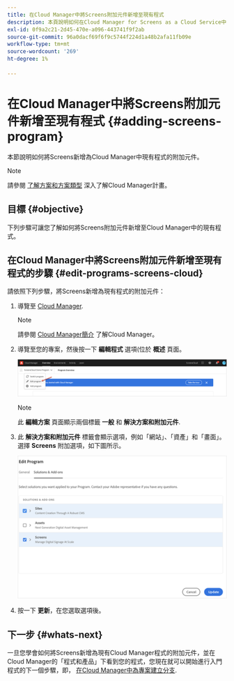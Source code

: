 ```yaml
---
title: 在Cloud Manager中將Screens附加元件新增至現有程式
description: 本頁說明如何在Cloud Manager for Screens as a Cloud Service中，將Screens附加元件新增至現有程式。
exl-id: 0f9a2c21-2d45-470e-a096-443741f9f2ab
source-git-commit: 96a0dacf69f6f9c5744f224d1a48b2afa11fb09e
workflow-type: tm+mt
source-wordcount: '269'
ht-degree: 1%

---
```


# 在Cloud Manager中將Screens附加元件新增至現有程式 {#adding-screens-program}

本節說明如何將Screens新增為Cloud Manager中現有程式的附加元件。

>[!NOTE]
>請參閱 [了解方案和方案類型](https://experienceleague.adobe.com/docs/experience-manager-cloud-service/onboarding/getting-access/understand-program-types.html?lang=en) 深入了解Cloud Manager計畫。

## 目標 {#objective}

下列步驟可讓您了解如何將Screens附加元件新增至Cloud Manager中的現有程式。

## 在Cloud Manager中將Screens附加元件新增至現有程式的步驟 {#edit-programs-screens-cloud}

請依照下列步驟，將Screens新增為現有程式的附加元件：

1. 導覽至 [Cloud Manager](https://my.cloudmanager.adobe.com/).

   >[!NOTE]
   >請參閱 [Cloud Manager簡介](https://experienceleague.adobe.com/docs/experience-manager-cloud-service/onboarding/onboarding-concepts/cloud-manager-introduction.html?lang=en) 了解Cloud Manager。

1. 導覽至您的專案，然後按一下 **編輯程式** 選項(位於 **概述** 頁面。

   ![影像](/help/screens-cloud/assets/onboarding/add-onexisting1.png)

   >[!NOTE]
   >此 **編輯方案** 頁面顯示兩個標籤 **一般** 和 **解決方案和附加元件**.

1. 此 **解決方案和附加元件** 標籤會顯示選項，例如「網站」、「資產」和「畫面」。 選擇 **Screens** 附加選項，如下圖所示。

   ![影像](/help/screens-cloud/assets/onboarding/add-onexisting2.png)

1. 按一下 **更新**，在您選取選項後。

## 下一步 {#whats-next}

一旦您學會如何將Screens新增為現有Cloud Manager程式的附加元件，並在Cloud Manager的「程式和產品」下看到您的程式，您現在就可以開始進行入門程式的下一個步驟，即， [在Cloud Manager中為專案建立分支](/help/screens-cloud/onboarding-screens-cloud/creating-a-branch.md).
